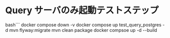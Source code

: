 # Query サーバのみ起動テストステップ
bash```
docker compose down -v
docker compose up test_query_postgres -d
mvn flyway:migrate
mvn clean package
docker compsoe up -d --build
```